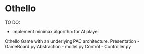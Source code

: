 # Othello

TO DO: 
- Implement minimax algorithm for AI player

Othello Game with an underlying PAC architecture.
Presentation - GameBoard.py
Abstraction - model.py
Control - Controller.py
